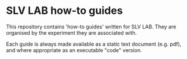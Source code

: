# SLV LAB how-to guides

This repository contains 'how-to guides' written for SLV LAB. They are organised by the experiment they are associated with.

Each guide is always made available as a static text document (e.g. pdf), and where appropriate as an executable "code" version.
